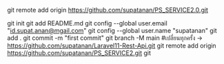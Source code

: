 git remote add origin https://github.com/supatanan/PS_SERVICE2.0.git

git init
git add README.md
git config --global user.email "id.supat.anan@mgail.com"
git config --global user.name "supatanan"
git add .
git commit -m "first commit"
git branch -M main
#เปลี่ยนทุกครั้ง -> https://github.com/supatanan/Laravel11-Rest-Api.git
git remote add origin https://github.com/supatanan/PS_SERVICE2.git
git 